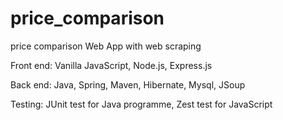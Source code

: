 # price_comparison
price comparison Web App with web scraping

Front end: Vanilla JavaScript, Node.js, Express.js

Back end:  Java, Spring, Maven, Hibernate, Mysql, JSoup

Testing: JUnit test for Java programme, Zest test for JavaScript
